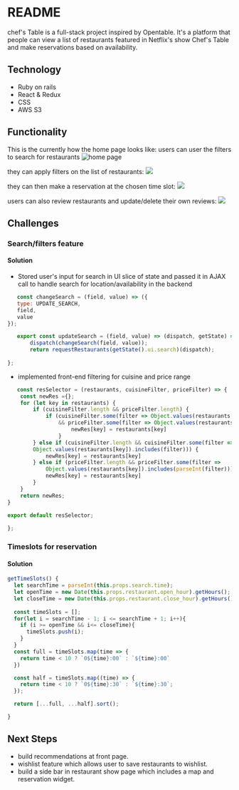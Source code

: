 # README

chef's Table is a full-stack project inspired by Opentable. It's a platform that people can view a list of restaurants featured in Netflix's show Chef's Table and make reservations based on availability.
  
  ## Technology
* Ruby on rails
* React & Redux
* CSS
* AWS S3
  
## Functionality
This is the currently how the home page looks like:
users can user the filters to search for restaurants
![home page](https://github.com/zixlin7/aA_Homework/blob/master/chef-1.gif?raw=true)
  
they can apply filters on the list of restaurants:
![ ](https://github.com/zixlin7/aA_Homework/blob/master/chef-2.gif?raw=true)
  
they can then make a reservation at the chosen time slot:
![ ](https://github.com/zixlin7/aA_Homework/blob/master/chef-3.gif?raw=true)
  
users can also review restaurants and update/delete their own reviews:
![ ](https://github.com/zixlin7/aA_Homework/blob/master/chef-4.gif?raw=true)
  
  
## Challenges
### Search/filters feature
#### Solution
  * Stored user's input for search in UI slice of state and passed it in AJAX call to handle search for location/availability in the backend
 ```javascript
    const changeSearch = (field, value) => ({
    type: UPDATE_SEARCH,
    field,
    value
});

    export const updateSearch = (field, value) => (dispatch, getState) => {
        dispatch(changeSearch(field, value));
        return requestRestaurants(getState().ui.search)(dispatch);
        
};
 ```
    
  * implemented front-end filtering for cuisine and price range
```javascript
   const resSelector = (restaurants, cuisineFilter, priceFilter) => {
    const newRes ={};
    for (let key in restaurants) {
        if (cuisineFilter.length && priceFilter.length) {
            if (cuisineFilter.some(filter => Object.values(restaurants[key]).includes(filter))
                && priceFilter.some(filter => Object.values(restaurants[key]).includes(parseInt(filter)))) {   
                    newRes[key] = restaurants[key]
                }
        } else if (cuisineFilter.length && cuisineFilter.some(filter =>
        Object.values(restaurants[key]).includes(filter))) {
            newRes[key] = restaurants[key]
        } else if (priceFilter.length && priceFilter.some(filter =>
            Object.values(restaurants[key]).includes(parseInt(filter)))) {
            newRes[key] = restaurants[key]
        } 
    }
    return newRes;
}

export default resSelector;
        
};
 ```
### Timeslots for reservation
#### Solution
  ```javascript
  getTimeSlots() {
    let searchTime = parseInt(this.props.search.time);
    let openTime = new Date(this.props.restaurant.open_hour).getHours();
    let closeTime = new Date(this.props.restaurant.close_hour).getHours();
    
    const timeSlots = [];
    for(let i = searchTime - 1; i <= searchTime + 1; i++){
      if (i >= openTime && i<= closeTime){
        timeSlots.push(i);
      }
    }
    const full = timeSlots.map(time => {
      return time < 10 ? `0${time}:00` : `${time}:00`
    })

    const half = timeSlots.map((time) => {
      return time < 10 ? `0${time}:30` : `${time}:30`;
    });

    return [...full, ...half].sort();

  }
  ```
  
## Next Steps
* build recommendations at front page.
* wishlist feature which allows user to save restaurants to wishlist.
* build a side bar in restaurant show page which includes a map and reservation widget.
